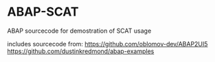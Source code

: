 # ABAP-SCAT
ABAP sourcecode for demostration of SCAT usage

includes sourcecode from:
https://github.com/oblomov-dev/ABAP2UI5
https://github.com/dustinkredmond/abap-examples

